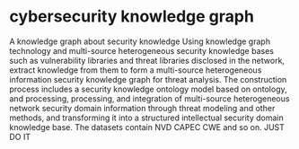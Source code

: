 # cybersecurity knowledge graph
   A knowledge graph about security knowledge
     Using knowledge graph technology and multi-source heterogeneous security knowledge bases such as vulnerability libraries and threat libraries disclosed in the network, extract knowledge from them to form a multi-source heterogeneous information security knowledge graph for threat analysis. The construction process includes a security knowledge ontology model based on ontology, and processing, processing, and integration of multi-source heterogeneous network security domain information through threat modeling and other methods, and transforming it into a structured intellectual security domain knowledge base.
    The datasets contain NVD CAPEC CWE and so on.
    JUST DO IT 
